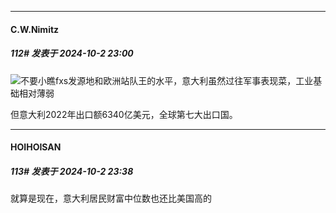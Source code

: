 ﻿
*****

####  C.W.Nimitz  
##### 112#       发表于 2024-10-2 23:00

<img src="https://static.saraba1st.com/image/smiley/face2017/067.png" referrerpolicy="no-referrer">不要小瞧fxs发源地和欧洲站队王的水平，意大利虽然过往军事表现菜，工业基础相对薄弱

但意大利2022年出口额6340亿美元，全球第七大出口国。


*****

####  HOIHOISAN  
##### 113#       发表于 2024-10-2 23:38

就算是现在，意大利居民财富中位数也还比美国高的

